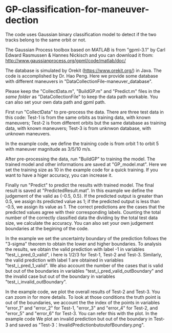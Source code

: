 # GP-classification-for-maneuver-dection
The code uses Gaussian binary classification model to detect if the two tracks belong to the same orbit or not.

The Gaussian Process toolbox based on MATLAB is from "gpml-3.1" by Carl Edward Rasmussen & Hannes Nickisch and you can download it from: http://www.gaussianprocess.org/gpml/code/matlab/doc/

The database is simulated by Orekit (https://www.orekit.org/) in Java. The code is accomplished by Dr. Hao Peng. 
Here we provide some database with different maneuvers in "DataCollectionFile-maneuver_database".

Please keep the "CollectData.m", "BuildGP.m" and "Predict.m" files in the *same folder* as "DataCollectionFile" to keep the data path workable. 
You can also set your own data path and gpml path.

First run "CollectData" to pre-process the data. There are three test data in this code: 
Test-1 is from the same orbits as training data, with known maneuvers;
Test-2 is from different orbits but the same database as training data, with known maneuvers;
Test-3 is from unknwon database, with unknown maneuvers.

In the example code, we define the training code is from orbit 1 to orbit 5 with maneuver magnitude as 3/5/10 m/s.

After pre-processing the data, run "BuildGP" to training the model. The trained model and other informations are saved at "GP_model.mat".
Here we set the training size as 10 in the example code for a quick training. If you want to have a higer accuracy, you can increase it.

Finally run "Predict" to predict the results with trained model. The final result is saved at "PredictedResult.mat".
In this example we define the judgement of the valid as {-0.5, 0.5}. If the predicted output is greater than 0.5, we assign its predicted value as 1; if the predicted output is less than -0.5, we assign its value as 1. The correct predictions are the cases that the predicted values agree with their corresponding labels. Counting the total number of the correctly classified data the dividing by the total test data size, we calculate the accuracy.
You can also set your own judgement boundaries at the begining of the code.

In the example we set the uncertainty boundary of the prediction follows the "3-sigma" theorem to obtain the lower and higher boundaries.
To analysis the results, we obtain the valid prediction with label -1 in variables "test_i_pred_0_valid", i here is 1/2/3 for Test-1, Test-2 and Test-3. Similarly, the valid prediction with label 1 are obtained in variables "test_i_pred_1_valid".
We also account the number of the cases that is valid but out of the boundaries in variables "test_i_pred_valid_outBoundary" and the invalid case but out of the boundary in variables "test_i_invalid_outBoundary".

In the example code, we plot the overall results of Test-2 and Test-3. You can zoom in for more details.
To look at those conditions the truth point is out of the boundaries, we account the the index of the points in variables "error_1" and "error_2" for Test-1, "error_3" and "error_4" for Test-2, and "error_5" and "error_6" for Test-3. You can refer this with the plot. 
In the example code We plot an invalid prediction but out of the boundary in Test-3 and saved as "Test-3：InvalidPredictionbutoutofBoundary.png".


